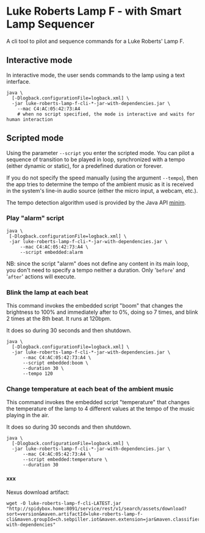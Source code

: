 # Luke Roberts Lamp F - with Smart Lamp Sequencer

A cli tool to pilot and sequence commands for a Luke Roberts' Lamp F. 

## Interactive mode

In interactive mode, the user sends commands to the lamp using a text interface.

````shell script
java \ 
  [-Dlogback.configurationFile=logback.xml] \
  -jar luke-roberts-lamp-f-cli-*-jar-with-dependencies.jar \
    --mac C4:AC:05:42:73:A4
    # when no script specified, the mode is interactive and waits for human interaction
````

## Scripted mode

Using the parameter ``--script`` you enter the scripted mode. You can pilot a sequence of transition to be played in 
loop, synchronized with a tempo (either dynamic or static), for a predefined duration or forever.

If you do not specify the speed manually (using the argument ``--tempo``), then the app tries to determine the tempo 
of the ambient music as it is received in the system's line-in audio source (either the micro input, a webcam, etc.).
 
The tempo detection algorithm used is provided by the Java API [minim](http://code.compartmental.net/tools/minim/). 

### Play "alarm" script 
 ````shell script
java \
  [-Dlogback.configurationFile=logback.xml] \
  -jar luke-roberts-lamp-f-cli-*-jar-with-dependencies.jar \
      --mac C4:AC:05:42:73:A4 \
      --script embedded:alarm
````
NB: since the script "alarm" does not define any content in its main loop, you don't need to specify 
a tempo neither a duration. Only '``before``' and '``after``' actions will execute. 

### Blink the lamp at each beat
This command invokes the embedded script "boom" that changes the brightness to 100% and immediately after to 0%, 
doing so 7 times, and blink 2 times at the 8th beat. It runs at 120bpm.

It does so during 30 seconds and then shutdown.
````shell script
java \ 
  [-Dlogback.configurationFile=logback.xml] \
  -jar luke-roberts-lamp-f-cli-*-jar-with-dependencies.jar \
      --mac C4:AC:05:42:73:A4 \
      --script embedded:boom \
      --duration 30 \ 
      --tempo 120 
````

### Change temperature at each beat of the ambient music
This command invokes the embedded script "temperature" that changes the temperature of the lamp to 4 different values 
at the tempo of the music playing in the air. 

It does so during 30 seconds and then shutdown.
````shell script
java \ 
  [-Dlogback.configurationFile=logback.xml] \
  -jar luke-roberts-lamp-f-cli-*-jar-with-dependencies.jar \
      --mac C4:AC:05:42:73:A4 \
      --script embedded:temperature \
      --duration 30
````

#### xxx
Nexus download artifact:

````shell script
wget -O luke-roberts-lamp-f-cli-LATEST.jar "http://spidybox.home:8091/service/rest/v1/search/assets/download?sort=version&maven.artifactId=luke-roberts-lamp-f-cli&maven.groupId=ch.sebpiller.iot&maven.extension=jar&maven.classifier=jar-with-dependencies"
````
